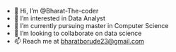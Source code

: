 - 👋 Hi, I’m @Bharat-The-coder
- 👀 I’m interested in Data Analyst
- 🌱 I’m currently pursuing master in Computer Science
- 💞️ I’m looking to collaborate on data science
- 📫 Reach me at bharatborude23@gmail.com

<!---
Bharat-The-coder/Bharat-The-coder is a ✨ special ✨ repository because its `README.md` (this file) appears on your GitHub profile.
You can click the Preview link to take a look at your changes.
--->
